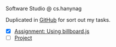 Software Studio @ cs.hanynag

Duplicated in [GitHub](https://github.com/MaybeS/ITE3068) for sort out my tasks.

- [x] [Assignment: Using billboard.js](https://hconnect.hanyang.ac.kr/SW_studio2_2017/2015004584)
- [ ] [Project](https://hconnect.hanyang.ac.kr/SW_studio2_2017/ITE3068)
